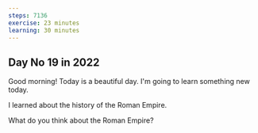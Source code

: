 ```yaml
---
steps: 7136
exercise: 23 minutes
learning: 30 minutes
---
```

## Day No 19 in 2022
Good morning! Today is a beautiful day.
I'm going to learn something new today.

I learned about the history of the Roman Empire.

What do you think about the Roman Empire?
